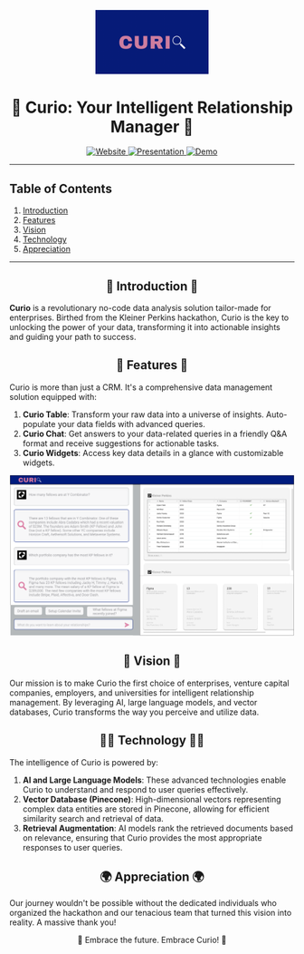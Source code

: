 <p align="center">
  <img src="https://github.com/Curio-IRM/.github/blob/main/profile/curio.png" alt="Curio Logo" width="200">
  <h1 align="center">🚀 Curio: Your Intelligent Relationship Manager 🚀</h1>
</p>

<p align="center">
  <a href="https://kp-fellows-documents.vercel.app/">
    <img src="https://img.shields.io/badge/website-%230077B5.svg?&style=for-the-badge&logo=curio&logoColor=white" alt="Website">
  </a>
  <a href="https://www.loom.com/share/7b8b3d11cb074de28de8418348f4c0ac">
    <img src="https://img.shields.io/badge/presentation-%23FF5722.svg?&style=for-the-badge&logo=curio&logoColor=white" alt="Presentation">
  </a>
  <a href="https://www.loom.com/share/143ed397944945c38f69a1a741475d41?sid=a27b6242-2793-45e4-9b8a-a6422e8bbc8a">
    <img src="https://img.shields.io/badge/demo-%2304D361.svg?&style=for-the-badge&logo=curio&logoColor=white" alt="Demo">
  </a>
</p>

---

## Table of Contents
1. [Introduction](#introduction)
2. [Features](#features)
3. [Vision](#vision)
4. [Technology](#technology)
5. [Appreciation](#appreciation)

---

<a name="introduction"></a>
<h2 align="center">🌌 Introduction 🌌</h2>

**Curio** is a revolutionary no-code data analysis solution tailor-made for enterprises. Birthed from the Kleiner Perkins hackathon, Curio is the key to unlocking the power of your data, transforming it into actionable insights and guiding your path to success.

<a name="features"></a>
<h2 align="center">🔭 Features 🔭</h2>

Curio is more than just a CRM. It's a comprehensive data management solution equipped with:

1. **Curio Table**: Transform your raw data into a universe of insights. Auto-populate your data fields with advanced queries.
2. **Curio Chat**: Get answers to your data-related queries in a friendly Q&A format and receive suggestions for actionable tasks.
3. **Curio Widgets**: Access key data details in a glance with customizable widgets.

<p align="center">
  <img src="https://github.com/Curio-IRM/.github/blob/main/profile/mockup.png" alt="Curio Vision" width="600">
</p>

<a name="vision"></a>
<h2 align="center">🌠 Vision 🌠</h2>

Our mission is to make Curio the first choice of enterprises, venture capital companies, employers, and universities for intelligent relationship management. By leveraging AI, large language models, and vector databases, Curio transforms the way you perceive and utilize data.

<a name="technology"></a>
<h2 align="center">👩‍🚀 Technology 👩‍🚀</h2>

The intelligence of Curio is powered by:

1. **AI and Large Language Models**: These advanced technologies enable Curio to understand and respond to user queries effectively.
2. **Vector Database (Pinecone)**: High-dimensional vectors representing complex data entities are stored in Pinecone, allowing for efficient similarity search and retrieval of data.
3. **Retrieval Augmentation**: AI models rank the retrieved documents based on relevance, ensuring that Curio provides the most appropriate responses to user queries.

<a name="appreciation"></a>
<h2 align="center">🌍 Appreciation 🌍</h2>

Our journey wouldn't be possible without the dedicated individuals who organized the hackathon and our tenacious team that turned this vision into reality. A massive thank you!

<p align="center">
  🎉 Embrace the future. Embrace Curio! 🎉
</p>
